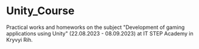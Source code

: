 # Unity_Course
Practical works and homeworks on the subject "Development of gaming applications using Unity" (22.08.2023 - 08.09.2023) at IT STEP Academy in Kryvyi Rih.
